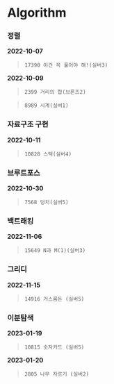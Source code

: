 # Algorithm

### 정렬


**2022-10-07**

> `17390 이건 꼭 풀어야 해!(실버3)`

**2022-10-09**

> `2399 거리의 합(브론즈2)`


> `8989 시계(실버1)`

### 자료구조 구현

**2022-10-11**

> `10828 스택(실버4)`

### 브루트포스

**2022-10-30**

> `7568 덩치(실버5)`

### 백트래킹

**2022-11-06**

> `15649 N과 M(1)(실버3)`

### 그리디

**2022-11-15**

> `14916 거스름돈 (실버5)`

### 이분탐색

**2023-01-19**

> `10815 숫자카드 (실버5)`

**2023-01-20**

> `2805 나무 자르기 (실버2)`
